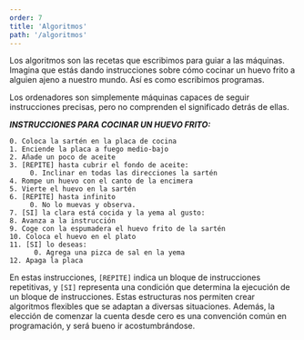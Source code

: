 ```yaml
---
order: 7
title: 'Algoritmos'
path: '/algoritmos'
---
```


Los algoritmos son las recetas que escribimos para guiar a las máquinas.
Imagina que estás dando instrucciones sobre cómo cocinar un huevo frito a alguien ajeno a nuestro mundo. Así es como escribimos programas.

Los ordenadores son simplemente máquinas capaces de seguir instrucciones precisas, pero no comprenden el significado detrás de ellas.

**_INSTRUCCIONES PARA COCINAR UN HUEVO FRITO:_**

```
0. Coloca la sartén en la placa de cocina
1. Enciende la placa a fuego medio-bajo
2. Añade un poco de aceite
3. [REPITE] hasta cubrir el fondo de aceite:
     0. Inclinar en todas las direcciones la sartén
4. Rompe un huevo con el canto de la encimera
5. Vierte el huevo en la sartén
6. [REPITE] hasta infinito
     0. No lo muevas y observa.
7. [SI] la clara está cocida y la yema al gusto:
8. Avanza a la instrucción
9. Coge con la espumadera el huevo frito de la sartén
10. Coloca el huevo en el plato
11. [SI] lo deseas:
      0. Agrega una pizca de sal en la yema
12. Apaga la placa
```

En estas instrucciones, `[REPITE]` indica un bloque de instrucciones repetitivas, y `[SI]` representa una condición que determina la ejecución de un bloque de instrucciones. Estas estructuras nos permiten crear algoritmos flexibles que se adaptan a diversas situaciones. Además, la elección de comenzar la cuenta desde cero es una convención común en programación, y será bueno ir acostumbrándose.
